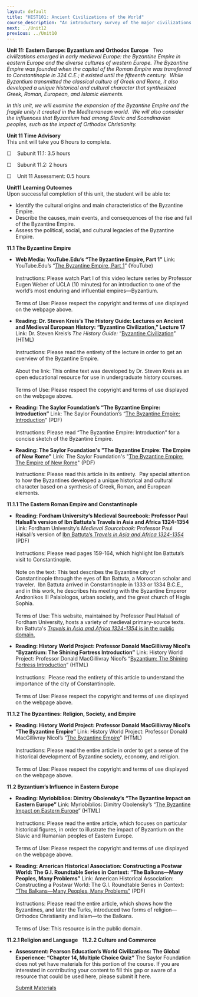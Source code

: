 ```yaml
---
layout: default
title: "HIST101: Ancient Civilizations of the World"
course_description: "An introductory survey of the major civilizations of the ancient world from the Paleolithic Era to the Middle Ages, with special emphasis on the nature and characteristics of 'civilized' society."
next: ../Unit12
previous: ../Unit10
---
```

**Unit 11: Eastern Europe: Byzantium and Orthodox Europe** <span
id="11"></span> 
*Two civilizations emerged in early medieval Europe: the Byzantine
Empire in eastern Europe and the diverse cultures of western Europe. The
Byzantine Empire was founded when the capital of the Roman Empire was
transferred to Constantinople in 324 C.E.; it existed until the
fifteenth century.  While Byzantium transmitted the classical culture of
Greek and Rome, it also developed a unique historical and cultural
character that synthesized Greek, Roman, European, and Islamic
elements.*  
  
 *In this unit, we will examine the expansion of the Byzantine Empire
and the fragile unity it created in the Mediterranean world.  We will
also consider the influences that Byzantium had among Slavic and
Scandinavian peoples, such as the impact of Orthodox Christianity.*

**Unit 11 Time Advisory**  
This unit will take you 6 hours to complete.  
  
 ☐    Subunit 11.1: 3.5 hours  
  
 ☐    Subunit 11.2: 2 hours  
  
 ☐    Unit 11 Assessment: 0.5 hours

**Unit11 Learning Outcomes**  
Upon successful completion of this unit, the student will be able to:
-   Identify the cultural origins and main characteristics of the
    Byzantine Empire.
-   Describe the causes, main events, and consequences of the rise and
    fall of the Byzantine Empire.
-   Assess the political, social, and cultural legacies of the Byzantine
    Empire.

**11.1 The Byzantine Empire** <span id="11.1"></span> 
-   **Web Media: YouTube.Edu’s “The Byzantine Empire, Part 1”**
    Link: YouTube.Edu’s “[The Byzantine Empire, Part
    1](http://www.youtube.com/watch?v=Pk0ysWqhOvA)” (YouTube)  
        
     Instructions: Please watch Part I of this video lecture series by
    Professor Eugen Weber of UCLA (10 minutes) for an introduction to
    one of the world’s most enduring and influential
    empires—Byzantium.  
        
     Terms of Use: Please respect the copyright and terms of use
    displayed on the webpage above.

-   **Reading: Dr. Steven Kreis’s The History Guide: Lectures on Ancient
    and Medieval European History: “Byzantine Civilization,” Lecture
    17**
    Link: Dr. Steven Kreis’s *The History Guide:* “[Byzantine
    Civilization](http://www.historyguide.org/ancient/lecture17b.html)”
    (HTML)  
        
     Instructions: Please read the entirety of the lecture in order to
    get an overview of the Byzantine Empire.  
        
     About the link: This online text was developed by Dr. Steven Kreis
    as an open educational resource for use in undergraduate history
    courses.  
        
     Terms of Use: Please respect the copyright and terms of use
    displayed on the webpage above.

-   **Reading: The Saylor Foundation’s “The Byzantine Empire:
    Introduction”**
    Link: The Saylor Foundation’s “[The Byzantine Empire:
    Introduction](http://www.saylor.org/site/wp-content/uploads/2012/10/HIST101-11.1-ByzantineIntro-FINAL1.pdf)”
    (PDF)  
        
     Instructions: Please read “The Byzantine Empire: Introduction” for
    a concise sketch of the Byzantine Empire.

-   **Reading: The Saylor Foundation's "The Byzantine Empire: The Empire
    of New Rome"**
    Link: The Saylor Foundation's "[The Byzantine Empire: The Empire of
    New
    Rome](http://www.saylor.org/site/wp-content/uploads/2012/10/HIST101-11.1-ByzantineEmpire-FINAL1.pdf)"
    (PDF)  
      
     Instructions: Please read this article in its entirety.  Pay
    special attention to how the Byzantines developed a unique
    historical and cultural character based on a synthesis of Greek,
    Roman, and European elements.

**11.1.1 The Eastern Roman Empire and Constantinople** <span
id="11.1.1"></span> 
-   **Reading: Fordham University’s Medieval Sourcebook: Professor Paul
    Halsall’s version of Ibn Battuta’s Travels in Asia and Africa
    1324-1354**
    Link: Fordham University’s *Medieval Sourcebook:* Professor Paul
    Halsall’s version of [Ibn Battuta’s *Travels in Asia and Africa
    1324-1354*](http://www.saylor.org/site/wp-content/uploads/2011/09/Internet-History-Sourcebooks-Project.pdf)
    (PDF)  
        
     Instructions: Please read pages 159-164, which highlight Ibn
    Battuta’s visit to Constantinople.  
        
     Note on the text: This text describes the Byzantine city of
    Constantinople through the eyes of Ibn Battuta, a Moroccan scholar
    and traveler.  Ibn Battuta arrived in Constantinople in 1333 or 1334
    B.C.E., and in this work, he describes his meeting with the
    Byzantine Emperor Andronikos III Palaiologos, urban society, and the
    great church of Hagia Sophia.  
        
     Terms of Use: This website, maintained by Professor Paul Halsall of
    Fordham University, hosts a variety of medieval primary-source
    texts. Ibn Battuta's [*Travels in Asia and Africa 1324-1354* is in
    the public
    domain.](http://www.saylor.org/site/wp-content/uploads/2011/09/Internet-History-Sourcebooks-Project.pdf)

-   **Reading: History World Project: Professor Donald MacGillivray
    Nicol’s “Byzantium: The Shining Fortress Introduction”**
    Link: History World Project: Professor Donald MacGillivray Nicol’s
    “[Byzantium: The Shining Fortress
    Introduction](http://history-world.org/Byzatines.htm)” (HTML)  
        
     Instructions:  Please read the entirety of this article to
    understand the importance of the city of Constantinople.  
        
     Terms of Use: Please respect the copyright and terms of use
    displayed on the webpage above.

**11.1.2 The Byzantines: Religion, Society, and Empire** <span
id="11.1.2"></span> 
-   **Reading: History World Project: Professor Donald MacGillivray
    Nicol’s “The Byzantine Empire”**
    Link: History World Project: Professor Donald MacGillivray Nicol’s
    “[The Byzantine
    Empire](http://history-world.org/byzantine_empire.htm)” (HTML)  
        
     Instructions: Please read the entire article in order to get a
    sense of the historical development of Byzantine society, economy,
    and religion.  
        
     Terms of Use: Please respect the copyright and terms of use
    displayed on the webpage above.

**11.2 Byzantium’s Influence in Eastern Europe** <span
id="11.2"></span> 
-   **Reading: Myriobiblios: Dimitry Obolensky’s “The Byzantine Impact
    on Eastern Europe”**
    Link: Myriobiblios: Dimitry Obolensky’s “[The Byzantine Impact on
    Eastern
    Europe](http://www.myriobiblos.gr/texts/english/obolensky_impact.html)”
    (HTML)  
        
     Instructions: Please read the entire article, which focuses on
    particular historical figures, in order to illustrate the impact of
    Byzantium on the Slavic and Rumanian peoples of Eastern Europe.  
        
     Terms of Use: Please respect the copyright and terms of use
    displayed on the webpage above.

-   **Reading: American Historical Association: Constructing a Postwar
    World: The G.I. Roundtable Series in Context: “The Balkans—Many
    Peoples, Many Problems”**
    Link: American Historical Association: Constructing a Postwar World:
    The G.I. Roundtable Series in Context: [“The Balkans—Many Peoples,
    Many
    Problems”](http://www.saylor.org/site/wp-content/uploads/2011/09/The-Balkans_-The-Long-Story-of-Differences.pdf)
    (PDF)  
        
     Instructions: Please read the entire article, which shows how the
    Byzantines, and later the Turks, introduced two forms of
    religion—Orthodox Christianity and Islam—to the Balkans.  
        
     Terms of Use: This resource is in the public domain.

**11.2.1 Religion and Language** <span id="11.2.1"></span> 
**11.2.2 Culture and Commerce** <span id="11.2.2"></span> 
-   **Assessment: Pearson Education’s World Civilizations: The Global
    Experience: “Chapter 14, Multiple Choice Quiz”**
    The Saylor Foundation does not yet have materials for this portion
    of the course. If you are interested in contributing your content to
    fill this gap or aware of a resource that could be used here, please
    submit it here.

    [Submit Materials](/contribute/)


